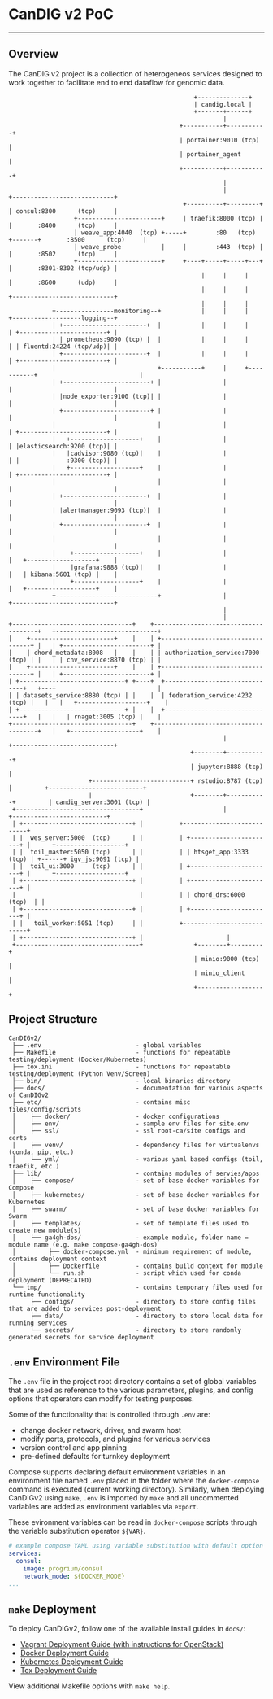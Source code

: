 # CanDIG v2 PoC

- - -

## Overview

The CanDIG v2 project is a collection of heterogeneos services designed to work together to facilitate end to end
dataflow for genomic data.

```plaintext
                                                   +--------------+
                                                   | candig.local |
                                                   +-------+------+
                                                           |
                                               +-----------+-----------+
                                               | portainer:9010 (tcp)  |
                                               | portainer_agent       |
                                               +-----------+-----------+
                                                           |
                                                           |                 +----------------------------+
                                                +----------+---------+       | consul:8300      (tcp)     |
                  +-----------------------+     | traefik:8000 (tcp) |       |       :8400      (tcp)     |
                  | weave_app:4040  (tcp) +-----+        :80   (tcp) +-------+       :8500      (tcp)     |
                  | weave_probe           |     |        :443  (tcp) |       |       :8502      (tcp)     |
                  +-----------------------+     +----+-----+-----+---+       |       :8301-8302 (tcp/udp) |
                                                     |     |     |           |       :8600      (udp)     |
                                                     |     |     |           +----------------------------+
                                                     |     |     |
            +----------------monitoring--+           |     |     |           +-------------------logging--+
            | +-----------------------+  |           |     |     |           | +------------------------+ |
            | | prometheus:9090 (tcp) |  |           |     |     |           | | fluentd:24224 (tcp/udp)| |
            | +-----------------------+  |           |     |     |           | +------------------------+ |
            |                            +-----------+     |     +-----------+                            |
            | +------------------------+ |                 |                 |                            |
            | |node_exporter:9100 (tcp)| |                 |                 |                            |
            | +------------------------+ |                 |                 |                            |
            |                            |                 |                 | +------------------------+ |
            |   +-------------------+    |                 |                 | |elasticsearch:9200 (tcp)| |
            |   |cadvisor:9080 (tcp)|    |                 |                 | |             :9300 (tcp)| |
            |   +-------------------+    |                 |                 | +------------------------+ |
            |                            |                 |                 |                            |
            | +-----------------------+  |                 |                 |                            |
            | |alertmanager:9093 (tcp)|  |                 |                 |                            |
            | +-----------------------+  |                 |                 |                            |
            |                            |                 |                 |                            |
            |    +------------------+    |                 |                 |   +-------------------+    |
            |    |grafana:9888 (tcp)|    |                 |                 |   | kibana:5601 (tcp) |    |
            |    +------------------+    |                 |                 |   +-------------------+    |
            +----------------------------+                 |                 +----------------------------+
                                                           |
                                                           |
+---------------------------------+    +--------------------------------------+   +----------------------------+
|    +-----------------------+    |    | +----------------------------------+ |   | +------------------------+ |
|    | chord_metadata:8008   |    |    | | authorization_service:7000 (tcp) | |   | | cnv_service:8870 (tcp) | |
|    +-----------------------+    |    | +----------------------------------+ |   | +------------------------+ |
| +-----------------------------+ +----+  +-------------------------------+   +---+                            |
| | datasets_service:8880 (tcp) | |    |  | federation_service:4232 (tcp) |   |   |   +-------------------+    |
| +-----------------------------+ |    |  +-------------------------------+   |   |   | rnaget:3005 (tcp) |    |
+---------------------------------+    +--------------------------------------+   |   +-------------------+    |
                                                           |                      +----------------------------+
                                                  +--------+-----------+
                                                  | jupyter:8888 (tcp) |
                      +---------------------------+ rstudio:8787 (tcp) |         +--------------------------+
                      |                           +--------+-----------+         | candig_server:3001 (tcp) |
 +----------------------------------+                      |                     +--------------------------+
 | +------------------------------+ |          +---------------------------+
 | |  wes_server:5000  (tcp)      | |          | +-----------------------+ |      +-------------------+
 | |  toil_master:5050 (tcp)      | |          | | htsget_app:3333 (tcp) | +------+ igv_js:9091 (tcp) |
 | |  toil_ui:3000     (tcp)      | |          | +-----------------------+ |      +-------------------+
 | +------------------------------+ |          | +-----------------------+ |
 |                                  |          | | chord_drs:6000 (tcp)  | |
 | +------------------------------+ |          | +-----------------------+ |
 | |   toil_worker:5051 (tcp)     | |          +---------------------------+
 | +------------------------------+ |                       |
 +----------------------------------+              +--------+---------+
                                                   | minio:9000 (tcp) |
                                                   | minio_client     |
                                                   +------------------+

```

## Project Structure

```plaintext
CanDIGv2/
 ├── .env                          - global variables
 ├── Makefile                      - functions for repeatable testing/deployment (Docker/Kubernetes)
 ├── tox.ini                       - functions for repeatable testing/deployment (Python Venv/Screen)
 ├── bin/                          - local binaries directory
 ├── docs/                         - documentation for various aspects of CanDIGv2
 ├── etc/                          - contains misc files/config/scripts
 │    ├── docker/                  - docker configurations
 │    ├── env/                     - sample env files for site.env
 │    ├── ssl/                     - ssl root-ca/site configs and certs
 │    ├── venv/                    - dependency files for virtualenvs (conda, pip, etc.)
 │    └── yml/                     - various yaml based configs (toil, traefik, etc.)
 ├── lib/                          - contains modules of servies/apps
 │    ├── compose/                 - set of base docker variables for Compose
 │    ├── kubernetes/              - set of base docker variables for Kubernetes
 │    ├── swarm/                   - set of base docker variables for Swarm
 │    ├── templates/               - set of template files used to create new module(s)
 │    └── ga4gh-dos/               - example module, folder name = module name (e.g. make compose-ga4gh-dos)
 │         ├── docker-compose.yml  - minimum requirement of module, contains deployment context
 │         ├── Dockerfile          - contains build context for module
 │         └── run.sh              - script which used for conda deployment (DEPRECATED)
 └── tmp/                          - contains temporary files used for runtime functionality
      ├── configs/                 - directory to store config files that are added to services post-deployment
      ├── data/                    - directory to store local data for running services
      └── secrets/                 - directory to store randomly generated secrets for service deployment
```

## `.env` Environment File

The `.env` file in the project root directory contains a set of global variables that are used as reference to
the various parameters, plugins, and config options that operators can modify for testing purposes.

Some of the functionality that is controlled through `.env` are:

* change docker network, driver, and swarm host
* modify ports, protocols, and plugins for various services
* version control and app pinning
* pre-defined defaults for turnkey deployment

Compose supports declaring default environment variables in an environment file named `.env` placed in the folder
where the `docker-compose` command is executed (current working directory). Similarly, when deploying CanDIGv2
using `make`, `.env` is imported by `make` and all uncommented variables are added as environment variables via
`export`.

These evironment variables can be read in `docker-compose` scripts through the variable substitution operator
`${VAR}`.

```yaml
# example compose YAML using variable substitution with default option
services:
  consul:
    image: progrium/consul
    network_mode: ${DOCKER_MODE}
...
```

## `make` Deployment

To deploy CanDIGv2, follow one of the available install guides in `docs/`:

* [Vagrant Deployment Guide (with instructions for OpenStack)](./docs/install-vagrant.md)
* [Docker Deployment Guide](./docs/install-docker.md)
* [Kubernetes Deployment Guide](./docs/install-kubernetes.md)
* [Tox Deployment Guide](./docs/install-tox.md)

View additional Makefile options with `make help`.
